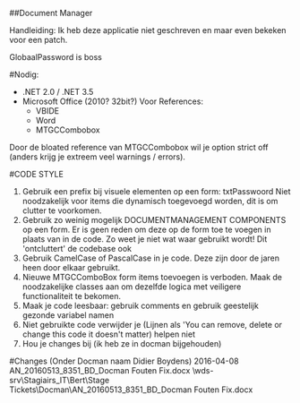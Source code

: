 ﻿##Document Manager

Handleiding:
Ik heb deze applicatie niet geschreven en maar even bekeken voor een patch.

GlobaalPassword is boss

#Nodig: 
* .NET 2.0 / .NET 3.5
* Microsoft Office (2010? 32bit?)
	Voor References:
	- VBIDE
	- Word
	- MTGCCombobox

Door de bloated reference van MTGCCombobox wil je option strict off (anders krijg je extreem veel warnings / errors).

#CODE STYLE

1. Gebruik een prefix bij visuele elementen op een form: txtPasswoord
   Niet noodzakelijk voor items die dynamisch toegevoegd worden, dit is om clutter te voorkomen.
2. Gebruik zo weinig mogelijk DOCUMENTMANAGEMENT COMPONENTS op een form.
   Er is geen reden om deze op de form toe te voegen in plaats van in de code. 
   Zo weet je niet wat waar gebruikt wordt!
   Dit 'ontcluttert' de codebase ook
3. Gebruik CamelCase of PascalCase in je code.
   Deze zijn door de jaren heen door elkaar gebruikt.
4. Nieuwe MTGCComboBox form items toevoegen is verboden. Maak de noodzakelijke classes aan om dezelfde logica
   met veiligere functionaliteit te bekomen.
5. Maak je code leesbaar: gebruik comments en gebruik geestelijk gezonde variabel namen
6. Niet gebruikte code verwijder je
	(Lijnen als 'You can remove, delete or change this code it doesn't matter) helpen niet
7. Hou je changes bij (ik heb ze in docman bijgehouden)


#Changes
(Onder Docman naam Didier Boydens)
2016-04-08 AN_20160513_8351_BD_Docman Fouten Fix.docx \\wds-srv\Stagiairs_IT\Bert\Stage Tickets\Docman\AN_20160513_8351_BD_Docman Fouten Fix.docx